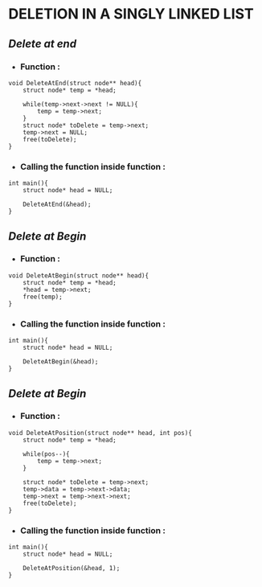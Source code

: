 # DELETION IN A SINGLY LINKED LIST

## _Delete at end_

- ### Function :

```
void DeleteAtEnd(struct node** head){
    struct node* temp = *head;

    while(temp->next->next != NULL){
        temp = temp->next;
    }
    struct node* toDelete = temp->next;
    temp->next = NULL;
    free(toDelete);
}
```

- ### Calling the function inside function :

```
int main(){
    struct node* head = NULL;

    DeleteAtEnd(&head);
}
```


## _Delete at Begin_

- ### Function :

```
void DeleteAtBegin(struct node** head){
    struct node* temp = *head;
    *head = temp->next;
    free(temp);
}
```

- ### Calling the function inside function :

```
int main(){
    struct node* head = NULL;

    DeleteAtBegin(&head);
}
```

## _Delete at Begin_

- ### Function :

```
void DeleteAtPosition(struct node** head, int pos){
    struct node* temp = *head;

    while(pos--){
        temp = temp->next;
    }

    struct node* toDelete = temp->next;
    temp->data = temp->next->data;
    temp->next = temp->next->next;
    free(toDelete);
}
```

- ### Calling the function inside function :

```
int main(){
    struct node* head = NULL;

    DeleteAtPosition(&head, 1);
}
```
